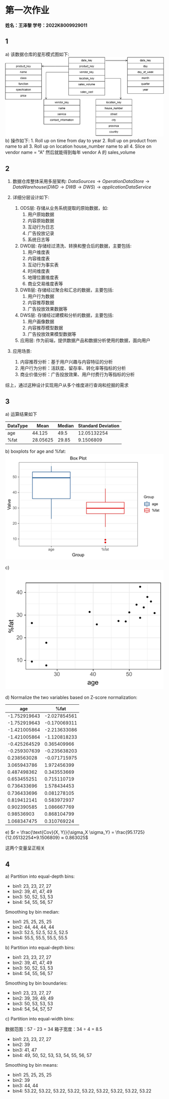 # 第一次作业

**姓名：王泽黎
学号：2022K8009929011**

## 1

a) 该数据仓库的星形模式图如下:
![StarSchema](./img/1_1_1.png)
b) 操作如下:
    1. Roll up on time from day to year
    2. Roll up on product from name to all
    3. Roll up on location house_number name to all
    4. Slice on vendor name = "A"
然后就能得到每年 vendor A 的 sales_volume

## 2

1. 数据仓库整体采用多层架构:
$Data Sources → Operation Data Store → Data Warehouse(DWD → DWB → DWS) → applicationData Service$

2. 详细分层设计如下:
   1. ODS层: 存储从业务系统提取的原始数据，如:
      1. 用户原始数据
      2. 内容原始数据
      3. 互动行为日志
      4. 广告投放记录
      5. 系统日志等
   2. DWD层: 存储经过清洗、转换和整合后的数据，主要包括:
      1. 用户维度表
      2. 内容维度表
      3. 互动行为事实表
      4. 时间维度表
      5. 地理位置维度表
      6. 商业交易维度表等
   3. DWB层: 存储经过聚合和汇总的数据，主要包括:
      1. 用户行为数据
      2. 内容推荐数据
      3. 广告投放效果数据等
   4. DWS层: 存储经过建模和分析的数据，主要包括:
       1. 用户画像数据
       2. 内容推荐模型数据
       3. 广告投放效果模型数据等
   5. 应用层: 作为前端，提供数据产品和数据分析使用的数据，面向用户

3. 应用场景:
   1. 内容推荐分析：基于用户兴趣与内容特征的分析
   2. 用户行为分析：活跃度、留存率、转化率等指标的分析
   3. 商业价值分析：广告投放效果、用户付费行为等指标的分析

综上，通过这种设计实现用户从多个维度进行查询和挖掘的需求

## 3

a) 运算结果如下

|DataType|   Mean   |Median|Standard Deviation|
|--------|----------|------|------------------|
|  age   |  44.125  | 49.5 |   12.05132254    |
| %fat   | 28.05625 | 29.85|    9.1506809     |

b) boxplots for age and %fat:
![boxplot](./img/boxplot1.jpg)

c) ![scatter](./img/scatter.png)

d) Normalize the two variables based on Z-score normalization:

|age|%fat|
|---|----|
|-1.752919643|-2.027854561|
|-1.752919643|-0.170069311|
|-1.421005864|-2.213633086|
|-1.421005864|-1.120818233|
|-0.425264529|0.365409966|
|-0.259307639|-0.235638203|
|0.238563028|-0.071715975|
|3.065943786|1.972456399|
|0.487498362|0.343553669|
|0.653455251|0.715110719|
|0.736433696|1.578434453|
|0.736433696|0.081278105|
|0.819412141|0.583972937|
|0.902390585|1.086667769|
|0.98536903|0.868104799|
|1.068347475|0.310769224|

e) $r = \frac{\text{Cov}(X, Y)}{\sigma_X \sigma_Y} = \frac{95.1725}{12.05132254*9.1506809} ≈ 0.863025$

这两个变量呈正相关

## 4

a) Partition into equal-depth bins:

- bin1: 23, 23, 27, 27
- bin2: 39, 41, 47, 49
- bin3: 50, 52, 53, 53
- bin4: 54, 55, 56, 57

Smoothing by bin median:

- bin1: 25, 25, 25, 25
- bin2: 44, 44, 44, 44
- bin3: 52.5, 52.5, 52.5, 52.5
- bin4: 55.5, 55.5, 55.5, 55.5

b) Partition into equal-depth bins:

- bin1: 23, 23, 27, 27
- bin2: 39, 41, 47, 49
- bin3: 50, 52, 53, 53
- bin4: 54, 55, 56, 57

Smoothing by bin boundaries:

- bin1: 23, 23, 27, 27
- bin2: 39, 39, 49, 49
- bin3: 50, 53, 53, 53
- bin4: 54, 54, 57, 57

c) Partition into equal-width bins:

数据范围：57 - 23 = 34 箱子宽度：34 ÷ 4 = 8.5

- bin1: 23, 23, 27, 27
- bin2: 39
- bin3: 41, 47
- bin4: 49, 50, 52, 53, 53, 54, 55, 56, 57

Smoothing by bin means:

- bin1: 25, 25, 25, 25
- bin2: 39
- bin3: 44, 44
- bin4: 53.22, 53.22, 53.22, 53.22, 53.22, 53.22, 53.22, 53.22, 53.22
